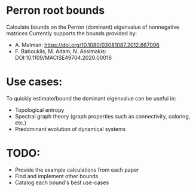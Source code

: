 # Perron root bounds
Calculate bounds on the Perron (dominant) eigenvalue of nonnegative matrices
Currently supports the bounds provided by:
- A. Melman: https://doi.org/10.1080/03081087.2012.667096
- F. Babouklis, M. Adam, N. Assimakis: DOI:10.1109/MACISE49704.2020.00016


# Use cases:
To quickly estimate/bound the dominant eigenvalue can be useful in:
- Topological entropy
- Spectral graph theory (graph properties such as connectivity, coloring, etc.)
- Predominant evolution of dynamical systems 

# TODO:
- Provide the example calculations from each paper
- Find and implement other bounds
- Catalog each bound's best use-cases
